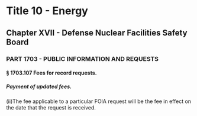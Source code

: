 
# Title 10 - Energy
## Chapter XVII - Defense Nuclear Facilities Safety Board
### PART 1703 - PUBLIC INFORMATION AND REQUESTS
#### § 1703.107 Fees for record requests.
##### Payment of updated fees.

(ii)The fee applicable to a particular FOIA request will be the fee in effect on the date that the request is received.
